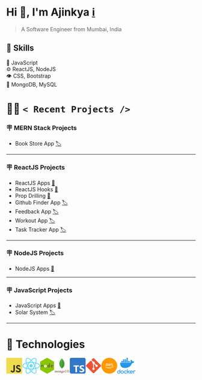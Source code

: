 # Hi :wave:, I'm Ajinkya [:information_source:](https://ajinkyacodes.com)
> A Software Engineer from Mumbai, India

## :pushpin: Skills
:memo: JavaScript  <br/>
:gear: ReactJS, NodeJS <br/>
:eye: CSS, Bootstrap <br/>
:minidisc: MongoDB, MySQL <br/>

# :man_technologist: `< Recent Projects />`

### :placard: MERN Stack Projects
- Book Store App [:label:](https://github.com/ajinkyacodes/bookstore-crud-mern)
---
### :placard: ReactJS Projects
- ReactJS Apps [:bookmark:](https://github.com/ajinkyacodes/reactjs-apps)
- ReactJS Hooks [:bookmark:](https://github.com/ajinkyacodes/reactjs-hooks)
- Prop Drilling [:bookmark:](https://github.com/ajinkyacodes/prop-drilling)
- Github Finder App [:label:](https://github.com/ajinkyacodes/reactjs-github-finder)
- Feedback App [:label:](https://github.com/ajinkyacodes/reactjs-feedback-app)
- Workout App [:label:](https://github.com/ajinkyacodes/reactjs-workout-app)
- Task Tracker App [:label:](https://github.com/ajinkyacodes/reactjs-task-tracker)
---
### :placard: NodeJS Projects
- NodeJS Apps [:bookmark:](https://github.com/ajinkyacodes/nodejs-apps)
---
### :placard: JavaScript Projects
- JavaScript Apps [:bookmark:](https://github.com/ajinkyacodes/javascript-apps)
- Solar System [:label:](https://github.com/ajinkyacodes/solar-system)
---
# :wrench: Technologies

[<img align="left" alt="JavaScript" height ="42px" src="assets/images/javascript.png">](https://developer.mozilla.org/en-US/docs/Web/JavaScript)
[<img align="left" alt="ReactJS" height ="42px" src="assets/images/react.png">](https://devdocs.io/react/)
[<img align="left" alt="NodeJS" height ="42px" src="assets/images/nodejs.png">](https://devdocs.io/node/)
[<img align="left" alt="MongoDB" height ="42px" src="assets/images/mongodb.png">](https://www.mongodb.com/docs/)
[<img align="left" alt="TypeScript" height ="42px" src="assets/images/typescript.png">](https://www.typescriptlang.org/docs/handbook/typescript-in-5-minutes.html)
[<img align="left" alt="Git" height ="42px" src="assets/images/git.png">](https://git-scm.com/doc)
[<img align="left" alt="AWS" height ="42px" src="assets/images/aws.png">](https://docs.aws.amazon.com/)
[<img align="left" alt="Docker" height ="42px" src="assets/images/docker.png">](https://docs.docker.com/)
